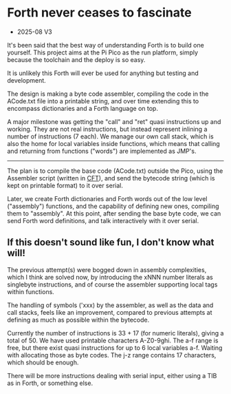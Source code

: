 Forth never ceases to fascinate
================================

- 2025-08 V3

It's been said that the best way of understanding Forth is to build one
yourself. This project aims at the Pi Pico as the run platform,
simply because the toolchain and the deploy is so easy. 

It is unlikely this Forth will ever be used for anything but testing
and development.

The design is making a byte code assembler, compiling the code in
the ACode.txt file into a printable string, and over time extending this
to encompass dictionaries and a Forth language on top.

A major milestone was getting the "call" and "ret" quasi instructions
up and working. They are not real instructions, but instead represent
inlining a number of instructions (7 each). We manage our own call
stack, which is also the home for local variables inside functions,
which means that calling and returning from functions ("words") are
implemented as JMP's.

---

The plan is to compile the base code (ACode.txt) outside the Pico,
using the Assembler script (written in [CFT](https://github.com/rfo909/CFT)),
and send the bytecode string (which is kept on printable format) to
it over serial. 

Later, we create Forth dictionaries and Forth words out of the 
low level ("assembly") functions, and the capability of defining new ones,
compiling them to "assembly". At this point, after sending the base
byte code, we can send Forth word definitions, and talk interactively
with it over serial. 

If this doesn't sound like fun, I don't know what will! 
-------------------------------------------------------

The previous attempt(s) were bogged down in assembly complexities,
which I think are solved now, by introducing the xNNN number literals
as singlebyte instructions, and of course the assembler supporting
local tags within functions.

The handling of symbols ('xxx) by the assembler, as well as the
data and call stacks, feels like an improvement, compared to previous
attempts at defining as much as possible within the bytecode.

Currently the number of instructions is 33 + 17 (for numeric literals), giving a total 
of 50. We have used printable characters A-Z0-9ghi. The a-f range is free, but there exist
quasi instructions for up to 6 local variables a-f. Waiting with allocating those as
byte codes. The j-z range contains 17 characters, which should be enough.

There will be more instructions dealing with serial input, either using
a TIB as in Forth, or something else.

